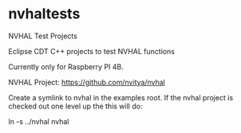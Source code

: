 # nvhaltests
NVHAL Test Projects

Eclipse CDT C++ projects to test NVHAL functions

Currently only for Raspberry PI 4B.

NVHAL Project:  https://github.com/nvitya/nvhal

Create a symlink to nvhal in the examples root.
If the nvhal project is checked out one level up the this will do:

ln -s ../nvhal nvhal


